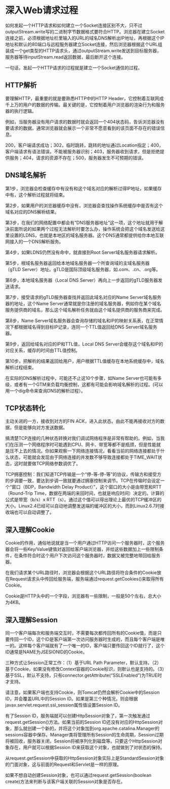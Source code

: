 # 深入Web请求过程
如何发起一个HTTP请求和如何建立一个Socket连接区别不大，只不过outputStream.write写的二进制字节数据格式要符合HTTP。浏览器在建立Socket连接之前，必须根据地址栏里输入的URL的域名DNS解析出IP地址，再根据这个IP地址和默认的80端口与远程服务器建立Socket连接，然后浏览器根据这个URL组装成一个get类型的HTTP请求头，通过outputStream.write发送到目标服务器，服务器等待inputStream.read返回数据，最后断开这个连接。

一句话，发起一个HTTP请求的过程就是建立一个Socket通信的过程。

## HTTP解析
要理解HTTP，最重要的就是要熟悉HTTP中的HTTP Header，它控制着互联网成千上万的用户的数据的传输。最关键的是，它控制着用户浏览器的渲染行为和服务器的执行逻辑。

例如，当服务器没有用户请求的数据时就会返回一个404状态码，告诉浏览器没有要请求的数据，通常浏览器就会展示一个非常不愿意看到的该页面不存在的错误信息。

200，客户端请求成功；302，临时跳转，跳转的地址通过Location指定；400，客户端请求有语法错误，不能被服务器识别；403，服务器收到请求，但是拒绝提供服务；404，请求的资源不存在；500，服务器发生不可预期的错误。

## DNS域名解析
第1步，浏览器会检查缓存中有没有和这个域名对应的解析过得IP地址，如果缓存中有，这个解析过程就将结束。

第2步，如果用户的浏览器缓存中没有，浏览器会查找操作系统缓存中是否有这个域名对应的DNS解析结果。

第3步，在我们的网络配置中都会有“DNS服务器地址”这一项，这个地址就用于解决前面所说的如果两个过程无法解析时要怎么办，操作系统会把这个域名发送给这里设置的LDNS，也就是本地区的域名服务器。这个DNS通常都提供给你本地互联网接入的一个DNS解析服务。

第4步，如果LDNS仍然没有命中，就直接到Root Server域名服务器请求解析。

第5步，根域名服务器返回给本地域名服务器一个所查询域的主域名服务器（gTLD Server）地址。gTLD是国际顶级域名服务器，如.com、.cn、.org等。

第6步，本地域名服务器（Local DNS Server）再向上一步返回的gTLD服务器发送请求。

第7步，接受请求的gTLD服务器查找并返回此域名对应的Name Server域名服务器的地址，这个Name Server通常就是你注册的域名服务器，例如你在某个域名服务提供商的域名，那么这个域名解析任务就由这个域名提供商的服务商来完成。

第8步，Name Server域名服务器会查询存储的域名和IP的映射关系表，在正常情况下都根据域名得到目标IP记录，连同一个TTL值返回给DNS Server域名服务器。

第9步，返回给域名对应的IP和TTL值，Local DNS Server会缓存这个域名和IP的对应关系，缓存的时间由TTL值控制。

第10步，把解析的结果返回给用户，用户根据TTL值缓存在本地系统缓存中，域名解析过程结束。

在实际的DNS解析过程中，可能还不止这10个步骤，如Name Server也可能有多级，或者有一个GTM来负载均衡控制，这都有可能会影响域名解析的过程。(可以用一个dig命令来查询DNS的解析过程）。

## TCP状态转化
主动关闭的一方，接收到对方的FIN ACK，进入此状态。由此不能再接收对方的数据，但是能够向对方发送数据。

搞清楚TCP连接的几种状态转换对我们调试网络程序是非常有帮助的。例如，当我们在压测一个网络程序时可能遇到CPU、网卡、带宽等都不是瓶颈，但是性能就是压不上去的情况。你如果观察一下网络连接情况，看看当前的网络连接都处于什么状态，可能就会发现由于网络连接的并发数不够导致连接都处于TIME\_WAIT状态，这时就要做TCP网络参数调优了。

TCP拥塞控制：我们知道TCP传输是一个“停-等-停-等”的协议，传输方和接受方的步调要一致，要达到步调一致就要通过拥塞控制来调节。TCP在传输时会设定一个“窗口（BDP，Bandwidth Delay Product）”，这个窗口的大小是由带宽和RTT（Round-Trip Time，数据在两端的来回时间，也就是响应时间）决定的。计算的公式是带宽（b/s）x RTT（s）。通过这个值可以得出理论上最优的TCP缓冲区的大小。Linux2.4已经可以自动地调整发送端的缓冲区的大小，而到Linux2.6.7时接收端也可以自动调整了。

## 深入理解Cookie
Cookie的作用，通俗地说就是当一个用户通过HTTP访问一个服务器时，这个服务器会将一些Key/Value键值对返回给客户端浏览器，并给这些数据加上一些限制条件，在条件符合时这个用户下次访问这个服务器时，数据又被完整地带回给服务器。

在我们请求某个URL路径时，浏览器会根据这个URL路径将符合条件的Cookie放在Request请求头中传回给服务端，服务端通过request.getCookies()来取得所有Cookie。

Cookie是HTTP头中的一个字段，浏览器有一些限制，一般是50个左右，总大小为4KB。

## 深入理解Session
同一个客户端每次和服务端交互时，不需要每次都传回所有的Cookie值，而是只要传回一个ID，这个ID是客户端第一次访问服务器时生成的，而且每个客户端是唯一的。这样每个客户端就有了一个唯一的ID，客户端只要传回这个ID就行了，这个ID通常是NAME为JSESIONID的Cookie。

三种方式让Session正常工作：（1）基于URL Path Parameter，默认支持。（2）基于Cookie，如果没有修改Context容器的Cookie标识，则默认也是支持的。（3）基于SSL，默认不支持，只有connector.getAttribute(“SSLEnabled”)为TRUE时才支持。

请注意，如果客户端也支持Cookie，则Tomcat仍然会解析Cookie中的Session ID，并会覆盖URL中的Session ID。如果是第三个种情况，则会根据javax.servlet.request.ssl\_session属性值设置Session ID。

有了Session ID，服务端就可以创建HttpSession对象了，第一次触发通过request.getSession()方法。如果当前的Session ID还没有对应的HttpSession对象，那么就创建一个新的，并将这个对象加到org.apache.catalina.Manager的sessions容器中保存。Manager类将管理所有Session的生命周期，Session过期将被回收，服务器关闭，Session将被序列化到磁盘等。只要这个HttpSession对象存在，用户就可以根据Session ID来获取这个对象，也就做到了对状态的保持。

从request.getSession中获取的HttpSession对象实际上是StandardSession对象的门面对象，这与前面的Request和Servlet是一样的原理。

如果不想自动创建Session对象，也可以通过request.getSession(boolean create)方法来判断与该客户端关联的Session对象是否存在。
